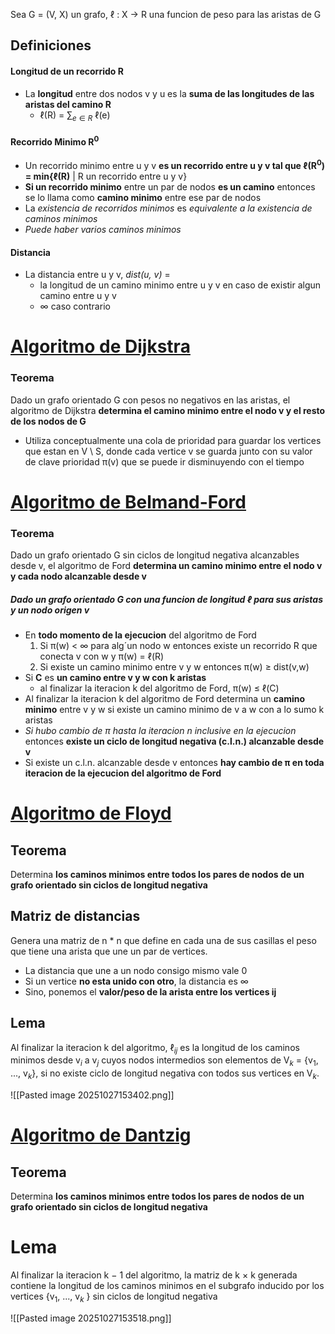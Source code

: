 Sea G = (V, X) un grafo, ℓ : X -> R una funcion de peso para las aristas de G
## Definiciones
#### Longitud de un recorrido R
- La **longitud** entre dos nodos v y u es la **suma de las longitudes de las aristas del camino R**
	- ℓ(R) = $\sum_{e \in R}$ ℓ(e)
#### Recorrido Minimo R$^0$
- Un recorrido minimo entre u y v **es un recorrido entre u y v tal que ℓ(R$^0$) = min$\{$ℓ(R)** | R un recorrido entre u y v$\}$ 
- **Si un recorrido minimo** entre un par de nodos **es un camino** entonces se lo llama como **camino minimo** entre ese par de nodos
- La _existencia de recorridos minimos_ es _equivalente a la existencia de caminos minimos_
- _Puede haber varios caminos minimos_
#### Distancia
- La distancia entre u y v, _dist(u, v)_ =
	- la longitud de un camino minimo entre u y v en caso de existir algun camino entre u y v
	- $\infty$ caso contrario  
# <u>Algoritmo de Dijkstra</u>
### Teorema
Dado un grafo orientado G con pesos no negativos en las aristas, el algoritmo de Dijkstra **determina el camino minimo entre el nodo v y el resto de los nodos de G**

- Utiliza conceptualmente una cola de prioridad para guardar los vertices que estan en V \ S, donde cada vertice v se guarda junto con su valor de clave prioridad π(v) que se puede ir disminuyendo con el tiempo
# <u>Algoritmo de Belmand-Ford</u>
### Teorema
Dado un grafo orientado G sin ciclos de longitud negativa alcanzables desde v, el algoritmo de Ford **determina un camino minimo entre el nodo v y cada nodo alcanzable desde v**
##### Dado un grafo orientado G con una funcion de longitud ℓ para sus aristas y un nodo origen v
- En **todo momento de la ejecucion** del algoritmo de Ford
	1. Si π(w) < ∞ para alg´un nodo w entonces existe un recorrido R que conecta v con w y π(w) = ℓ(R)
	2. Si existe un camino minimo entre v y w entonces π(w) $\geq$ dist(v,w)
- Si **C** es **un camino entre v y w con k aristas**
	- al finalizar la iteracion k del algoritmo de Ford, 
	  π(w) ≤ ℓ(C)
- Al finalizar la iteracion k del algoritmo de Ford determina un **camino minimo** entre v y w si existe un camino minimo de v a w con a lo sumo k aristas
- _Si hubo cambio de π hasta la iteracion n inclusive en la ejecucion_ entonces **existe un ciclo de longitud negativa (c.l.n.) alcanzable desde v**
- Si existe un c.l.n. alcanzable desde v entonces **hay cambio de π en toda iteracion de la ejecucion del algoritmo de Ford**

# <u>Algoritmo de Floyd</u>
## Teorema
Determina **los caminos minimos entre todos los pares de nodos de un grafo orientado sin ciclos de longitud negativa**
## Matriz de distancias
Genera una matriz de n * n que define en cada una de sus casillas el peso que tiene una arista que une un par de vertices. 
- La distancia que une a un nodo consigo mismo vale 0
- Si un vertice **no esta unido con otro**, la distancia es $\infty$
- Sino, ponemos el **valor/peso de la arista entre los vertices ij**
## Lema
Al finalizar la iteracion k del algoritmo, ℓ$_{ij}$ es la longitud de los caminos minimos desde v$_i$ a v$_j$ cuyos nodos intermedios son elementos de V$_k$ = {v$_1$, ..., v$_k$}, si no existe ciclo de longitud negativa con todos sus vertices en V$_k$.

![[Pasted image 20251027153402.png]]
# <u>Algoritmo de Dantzig</u>
## Teorema
Determina **los caminos minimos entre todos los pares de nodos de un grafo orientado sin ciclos de longitud negativa**
# Lema
Al finalizar la iteracion k − 1 del algoritmo, la matriz de k × k generada contiene la longitud de los caminos minimos en el subgrafo inducido por los vertices {v$_1$, ..., v$_k$ } sin ciclos de longitud negativa

![[Pasted image 20251027153518.png]]
